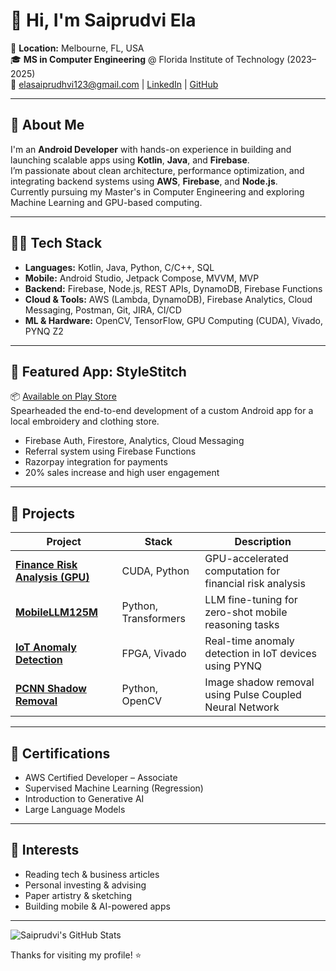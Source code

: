 
# 👋 Hi, I'm Saiprudvi Ela

📍 **Location:** Melbourne, FL, USA  
🎓 **MS in Computer Engineering** @ Florida Institute of Technology (2023–2025)  
📧 elasaiprudhvi123@gmail.com | [LinkedIn](https://linkedin.com/in/prudvi0102) | [GitHub](https://github.com/saiprudvi0102)

---

## 🚀 About Me
I'm an **Android Developer** with hands-on experience in building and launching scalable apps using **Kotlin**, **Java**, and **Firebase**.  
I’m passionate about clean architecture, performance optimization, and integrating backend systems using **AWS**, **Firebase**, and **Node.js**.  
Currently pursuing my Master's in Computer Engineering and exploring Machine Learning and GPU-based computing.

---

## 🧑‍💻 Tech Stack
- **Languages:** Kotlin, Java, Python, C/C++, SQL
- **Mobile:** Android Studio, Jetpack Compose, MVVM, MVP
- **Backend:** Firebase, Node.js, REST APIs, DynamoDB, Firebase Functions
- **Cloud & Tools:** AWS (Lambda, DynamoDB), Firebase Analytics, Cloud Messaging, Postman, Git, JIRA, CI/CD
- **ML & Hardware:** OpenCV, TensorFlow, GPU Computing (CUDA), Vivado, PYNQ Z2

---

## 📱 Featured App: StyleStitch
📦 [Available on Play Store](https://play.google.com/store/apps/details?id=com.project.BucketListTech)  
Spearheaded the end-to-end development of a custom Android app for a local embroidery and clothing store.

- Firebase Auth, Firestore, Analytics, Cloud Messaging
- Referral system using Firebase Functions
- Razorpay integration for payments
- 20% sales increase and high user engagement

---

## 📂 Projects

| Project | Stack | Description |
|--------|-------|-------------|
| [**Finance Risk Analysis (GPU)**](https://github.com/saiprudvi0102/Finance-Risk-Analysis-GPU) | CUDA, Python | GPU-accelerated computation for financial risk analysis |
| [**MobileLLM125M**](https://github.com/saiprudvi0102/MobileLLM125M) | Python, Transformers | LLM fine-tuning for zero-shot mobile reasoning tasks |
| [**IoT Anomaly Detection**](https://github.com/saiprudvi0102/AnomalyDetection) | FPGA, Vivado | Real-time anomaly detection in IoT devices using PYNQ |
| [**PCNN Shadow Removal**](https://github.com/saiprudvi0102/PCNN-Shadow-Removal) | Python, OpenCV | Image shadow removal using Pulse Coupled Neural Network |

---

## 🧠 Certifications
- AWS Certified Developer – Associate  
- Supervised Machine Learning (Regression)  
- Introduction to Generative AI  
- Large Language Models

---

## 🎯 Interests
- Reading tech & business articles  
- Personal investing & advising  
- Paper artistry & sketching  
- Building mobile & AI-powered apps

---

![Saiprudvi's GitHub Stats](https://github-readme-stats.vercel.app/api?username=saiprudvi0102&show_icons=true&theme=tokyonight)

Thanks for visiting my profile! ⭐
